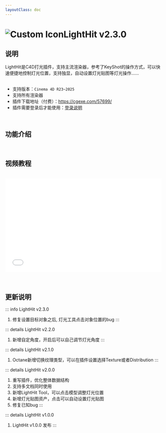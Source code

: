 ```yaml
---
layoutClass: doc
---
```


<script setup>
import MNavLinks from '../components/MNavLinks.vue'

import { NAV_DATA } from '../LightHit-data'
</script>

# <span class="h1-icon"><img src="/img/LightHit.webp" alt="Custom Icon"></span>LightHit v2.3.0

## 说明
LightHit是C4D打光插件，支持主流渲染器，参考了KeyShot的操作方式，可以快速便捷地控制灯光位置，支持独显，自动设置灯光贴图等灯光操作……
<br />
<br />
- 支持版本：`Cinema 4D R23~2025`
- 支持所有渲染器
- 插件下载地址（付费）：https://cgexe.com/57699/
- 插件需要登录后才能使用：[登录说明](01-lighthit-license)


<br />

## 功能介绍
<MNavLinks v-for="{title, items} in NAV_DATA" :title="title" :items="items"/>


<br />

## 视频教程
<br />

<div style="position: relative; padding: 30% 45%;">
<iframe style="position: absolute; width: 100%; height: 100%; left: 0; top: 0;" src="//player.bilibili.com/player.html?isOutside=true&aid=113074358976807&bvid=BV1HyHxesEqj&cid=25725045672&p=1&autoplay=0;"  scrolling="no" border="0" frameborder="no" framespacing="0" allowfullscreen="true"></iframe>
</div>


<br />

<br />

## 更新说明

::: info LightHit v2.3.0<Badge type="danger" text="更新1" />
1. 修复设置目标对象之后, 灯光工具点击对象位置的bug
:::

::: details LightHit v2.2.0<Badge type="info" text="更新1" />
1. 新增自定角度，开启后可以自己调节灯光角度
:::

::: details LightHit v2.1.0<Badge type="info" text="更新1" />
1. Octane新增切换纹理类型，可以在插件设置选择Texture或者Distribution
:::

::: details LightHit v2.0.0<Badge type="info" text="更新5" />
1. 重写插件，优化整体数据结构
2. 支持多文档同时使用
3. 新增LightHit Tool，可以点击模型调整灯光位置
4. 新增灯光贴图资产，点击可以自动设置灯光贴图
5. 修复已知bug
:::


::: details LightHit v1.0.0<Badge type="info" text="发布" />
1. LightHit v1.0.0 发布
:::

<br />
<br />

